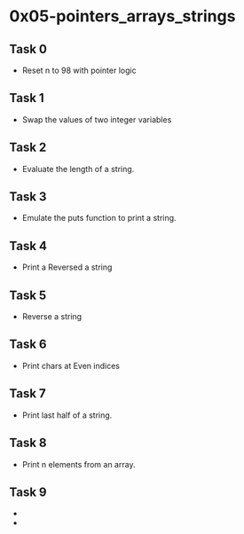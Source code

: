 # 0x05-pointers_arrays_strings

## Task 0
* Reset n to 98 with pointer logic

## Task 1
* Swap the values of two integer variables

## Task 2
*  Evaluate the length of a string.

## Task 3
* Emulate the puts function to print a string.

## Task 4
* Print a Reversed a string

## Task 5
* Reverse a string

## Task 6
* Print chars at Even indices

## Task 7
* Print last half of a string.

## Task 8
* Print n elements from an array.

## Task 9
* 
* 
